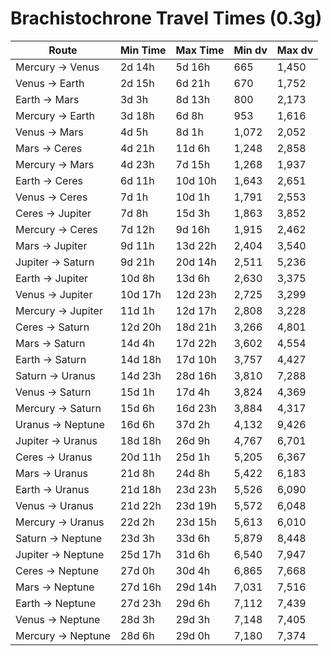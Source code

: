 # Brachistochrone Travel Times (0.3g)

| Route | Min Time | Max Time | Min dv | Max dv |
|--------|-----------|-----------|---------|--------|
| Mercury -> Venus | 2d 14h | 5d 16h | 665 | 1,450 |
| Venus -> Earth | 2d 15h | 6d 21h | 670 | 1,752 |
| Earth -> Mars | 3d 3h | 8d 13h | 800 | 2,173 |
| Mercury -> Earth | 3d 18h | 6d 8h | 953 | 1,616 |
| Venus -> Mars | 4d 5h | 8d 1h | 1,072 | 2,052 |
| Mars -> Ceres | 4d 21h | 11d 6h | 1,248 | 2,858 |
| Mercury -> Mars | 4d 23h | 7d 15h | 1,268 | 1,937 |
| Earth -> Ceres | 6d 11h | 10d 10h | 1,643 | 2,651 |
| Venus -> Ceres | 7d 1h | 10d 1h | 1,791 | 2,553 |
| Ceres -> Jupiter | 7d 8h | 15d 3h | 1,863 | 3,852 |
| Mercury -> Ceres | 7d 12h | 9d 16h | 1,915 | 2,462 |
| Mars -> Jupiter | 9d 11h | 13d 22h | 2,404 | 3,540 |
| Jupiter -> Saturn | 9d 21h | 20d 14h | 2,511 | 5,236 |
| Earth -> Jupiter | 10d 8h | 13d 6h | 2,630 | 3,375 |
| Venus -> Jupiter | 10d 17h | 12d 23h | 2,725 | 3,299 |
| Mercury -> Jupiter | 11d 1h | 12d 17h | 2,808 | 3,228 |
| Ceres -> Saturn | 12d 20h | 18d 21h | 3,266 | 4,801 |
| Mars -> Saturn | 14d 4h | 17d 22h | 3,602 | 4,554 |
| Earth -> Saturn | 14d 18h | 17d 10h | 3,757 | 4,427 |
| Saturn -> Uranus | 14d 23h | 28d 16h | 3,810 | 7,288 |
| Venus -> Saturn | 15d 1h | 17d 4h | 3,824 | 4,369 |
| Mercury -> Saturn | 15d 6h | 16d 23h | 3,884 | 4,317 |
| Uranus -> Neptune | 16d 6h | 37d 2h | 4,132 | 9,426 |
| Jupiter -> Uranus | 18d 18h | 26d 9h | 4,767 | 6,701 |
| Ceres -> Uranus | 20d 11h | 25d 1h | 5,205 | 6,367 |
| Mars -> Uranus | 21d 8h | 24d 8h | 5,422 | 6,183 |
| Earth -> Uranus | 21d 18h | 23d 23h | 5,526 | 6,090 |
| Venus -> Uranus | 21d 22h | 23d 19h | 5,572 | 6,048 |
| Mercury -> Uranus | 22d 2h | 23d 15h | 5,613 | 6,010 |
| Saturn -> Neptune | 23d 3h | 33d 6h | 5,879 | 8,448 |
| Jupiter -> Neptune | 25d 17h | 31d 6h | 6,540 | 7,947 |
| Ceres -> Neptune | 27d 0h | 30d 4h | 6,865 | 7,668 |
| Mars -> Neptune | 27d 16h | 29d 14h | 7,031 | 7,516 |
| Earth -> Neptune | 27d 23h | 29d 6h | 7,112 | 7,439 |
| Venus -> Neptune | 28d 3h | 29d 3h | 7,148 | 7,405 |
| Mercury -> Neptune | 28d 6h | 29d 0h | 7,180 | 7,374 |
